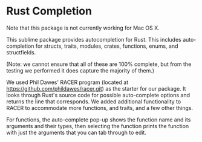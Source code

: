 Rust Completion
==================
Note that this package is not currently working for Mac OS X. 

This sublime package provides autocompletion for Rust. This includes auto-completion for structs, traits, modules, crates, functions, enums, and structfields. 

(Note: we cannot ensure that all of these are 100% complete, but from the testing we performed it does capture the majority of them.) 

We used Phil Dawes' RACER program (located at https://github.com/phildawes/racer.git) as the starter for our package. It looks through Rust's source code for possible auto-complete options and returns the line that corresponds. We added additional functionality to RACER to accommodate more functions, and traits, and a few other things. 

For functions, the auto-complete pop-up shows the function name and its arguments and their types, then selecting the function prints the function with just the arguments that you can tab through to edit. 
